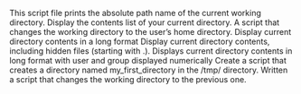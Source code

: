 This script file prints the absolute path name of the current working directory.
Display the contents list of your current directory.
A script that changes the working directory to the user’s home directory.
Display current directory contents in a long format
Display current directory contents, including hidden files (starting with .).
Displays current directory contents in long format with user and group displayed numerically
Create a script that creates a directory named my_first_directory in the /tmp/ directory.
Written a script that changes the working directory to the previous one.
